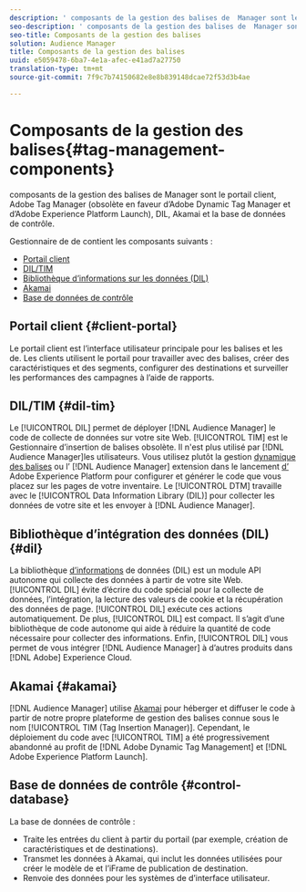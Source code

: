 ```yaml
---
description: ' composants de la gestion des balises de  Manager sont le portail client, Adobe Tag Manager (obsolète en faveur d’Adobe Dynamic Tag Manager et d’Adobe Experience Platform Launch), DIL, Akamai et la base de données de contrôle.'
seo-description: ' composants de la gestion des balises de  Manager sont le portail client, Adobe Tag Manager (obsolète en faveur d’Adobe Dynamic Tag Manager et d’Adobe Experience Platform Launch), DIL, Akamai et la base de données de contrôle.'
seo-title: Composants de la gestion des balises
solution: Audience Manager
title: Composants de la gestion des balises
uuid: e5059478-6ba7-4e1a-afec-e41ad7a27750
translation-type: tm+mt
source-git-commit: 7f9c7b74150682e8e8b839148dcae72f53d3b4ae

---
```



# Composants de la gestion des balises{#tag-management-components}

 composants de la gestion des balises de  Manager sont le portail client, Adobe Tag Manager (obsolète en faveur d’Adobe Dynamic Tag Manager et d’Adobe Experience Platform Launch), DIL, Akamai et la base de données de contrôle.

<!-- 

c_comptag.xml

 -->

 Gestionnaire de  de contient les composants suivants :

* [Portail client](../../reference/system-components/components-tag-management.md#client-portal)
* [DIL/TIM](../../reference/system-components/components-tag-management.md#dil-tim)
* [Bibliothèque d’informations sur les données (DIL)](../../reference/system-components/components-tag-management.md#dil)
* [Akamai](../../reference/system-components/components-tag-management.md#akamai)
* [Base de données de contrôle](../../reference/system-components/components-tag-management.md#control-database)

## Portail client {#client-portal}

Le portail client est l’interface utilisateur principale pour les balises et les  de. Les clients utilisent le portail pour travailler avec des balises, créer des caractéristiques et des segments, configurer des destinations et surveiller les performances des campagnes à l’aide de rapports.

##  DIL/TIM {#dil-tim}

Le [!UICONTROL DIL] permet de déployer [!DNL Audience Manager] le code de collecte de données sur votre site Web. [!UICONTROL TIM] est le Gestionnaire d’insertion de balises obsolète. Il n&#39;est plus utilisé par [!DNL Audience Manager]les utilisateurs. Vous utilisez plutôt la gestion [dynamique des balises](https://marketing.adobe.com/resources/help/en_US/dtm/) ou l’ [!DNL Audience Manager] extension dans le lancement [d’](https://docs.adobelaunch.com/extension-reference/web/adobe-audience-manager-extension) Adobe Experience Platform pour configurer et générer le code  que vous placez sur les pages de votre inventaire. Le [!UICONTROL DTM] travaille avec le [!UICONTROL Data Information Library (DIL)] pour collecter les données de votre site et les envoyer à [!DNL Audience Manager].

## Bibliothèque d’intégration des données (DIL){#dil} 

La bibliothèque [d’informations](../../dil/dil-overview.md) de données (DIL) est un module API autonome qui collecte des données à partir de votre site Web. [!UICONTROL DIL] évite d’écrire du code spécial pour la collecte de données, l’intégration, la lecture des valeurs de cookie et la récupération des données de page. [!UICONTROL DIL] exécute ces actions automatiquement. De plus, [!UICONTROL DIL] est compact. Il s’agit d’une bibliothèque de code autonome qui aide à réduire la quantité de code nécessaire pour collecter des informations. Enfin, [!UICONTROL DIL] vous permet de vous intégrer [!DNL Audience Manager] à d’autres produits dans [!DNL Adobe] Experience Cloud.

## Akamai {#akamai}

[!DNL Audience Manager] utilise [Akamai](https://www.akamai.com/html/about/index.html) pour héberger et diffuser le code  à partir de notre propre plateforme de gestion des balises connue sous le nom [!UICONTROL TIM (Tag Insertion Manager)]. Cependant, le déploiement du code avec [!UICONTROL TIM] a été progressivement abandonné au profit de [!DNL Adobe Dynamic Tag Management] et [!DNL Adobe Experience Platform Launch].

## Base de données de contrôle {#control-database}

La base de données de contrôle :

* Traite les entrées du client à partir du portail (par exemple, création de caractéristiques et de destinations).
* Transmet les données à Akamai, qui inclut les données utilisées pour créer le modèle de et l’iFrame de publication de destination.
* Renvoie des données pour les systèmes de d’interface utilisateur.

